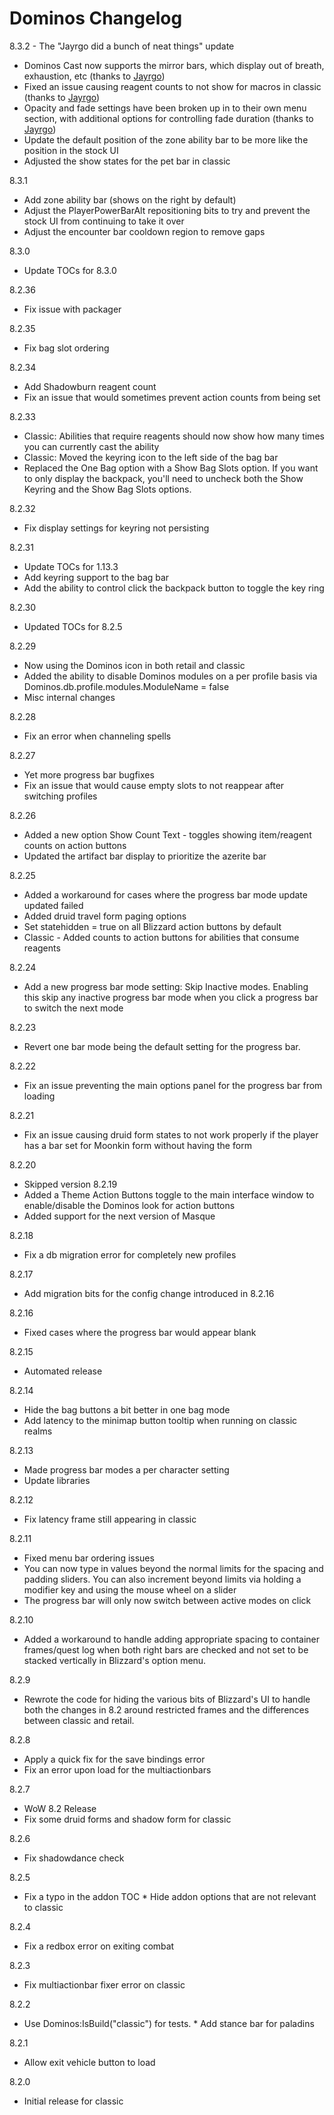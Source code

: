 # Dominos Changelog

8.3.2 - The "Jayrgo did a bunch of neat things" update
* Dominos Cast now supports the mirror bars, which display out of breath, exhaustion, etc (thanks to [Jayrgo](https://github.com/Jayrgo))
* Fixed an issue causing reagent counts to not show for macros in classic (thanks to [Jayrgo](https://github.com/Jayrgo))
* Opacity and fade settings have been broken up in to their own menu section, with additional options for controlling fade duration (thanks to [Jayrgo](https://github.com/Jayrgo))
* Update the default position of the zone ability bar to be more like the position in the stock UI
* Adjusted the show states for the pet bar in classic

8.3.1

* Add zone ability bar (shows on the right by default)
* Adjust the PlayerPowerBarAlt repositioning bits to try and prevent the stock UI from continuing to take it over
* Adjust the encounter bar cooldown region to remove gaps

8.3.0

* Update TOCs for 8.3.0

8.2.36

* Fix issue with packager

8.2.35

* Fix bag slot ordering

8.2.34

* Add Shadowburn reagent count
* Fix an issue that would sometimes prevent action counts from being set

8.2.33

* Classic: Abilities that require reagents should now show how many times you can currently cast the ability
* Classic: Moved the keyring icon to the left side of the bag bar
* Replaced the One Bag option with a Show Bag Slots option. If you want to only display the backpack, you'll need to uncheck both the Show Keyring and the Show Bag Slots options.

8.2.32

* Fix display settings for keyring not persisting

8.2.31

* Update TOCs for 1.13.3
* Add keyring support to the bag bar
* Add the ability to control click the backpack button to toggle the key ring

8.2.30

* Updated TOCs for 8.2.5

8.2.29

* Now using the Dominos icon in both retail and classic
* Added the ability to disable Dominos modules on a per profile basis via Dominos.db.profile.modules.ModuleName = false
* Misc internal changes

8.2.28

* Fix an error when channeling spells

8.2.27

* Yet more progress bar bugfixes
* Fix an issue that would cause empty slots to not reappear after switching profiles

8.2.26

* Added a new option Show Count Text - toggles showing item/reagent counts on action buttons
* Updated the artifact bar display to prioritize the azerite bar

8.2.25

* Added a workaround for cases where the progress bar mode update updated failed
* Added druid travel form paging options
* Set statehidden = true on all Blizzard action buttons by default
* Classic - Added counts to action buttons for abilities that consume reagents

8.2.24

* Add a new progress bar mode setting: Skip Inactive modes. Enabling this skip any inactive progress bar mode when you
click a progress bar to switch the next mode

8.2.23

* Revert one bar mode being the default setting for the progress bar.

8.2.22

* Fix an issue preventing the main options panel for the progress bar from loading

8.2.21

* Fix an issue causing druid form states to not work properly if the player has a bar set for Moonkin form without having the form

8.2.20

* Skipped version 8.2.19
* Added a Theme Action Buttons toggle to the main interface window to enable/disable the Dominos look for action buttons
* Added support for the next version of Masque

8.2.18

* Fix a db migration error for completely new profiles

8.2.17

* Add migration bits for the config change introduced in 8.2.16

8.2.16

* Fixed cases where the progress bar would appear blank

8.2.15

* Automated release

8.2.14

* Hide the bag buttons a bit better in one bag mode
* Add latency to the minimap button tooltip when running on classic realms

8.2.13

* Made progress bar modes a per character setting
* Update libraries

8.2.12

* Fix latency frame still appearing in classic

8.2.11

* Fixed menu bar ordering issues
* You can now type in values beyond the normal limits for the spacing and padding sliders. You can also increment beyond limits via holding a modifier key and using the mouse wheel on a slider
* The progress bar will only now switch between active modes on click

8.2.10

* Added a workaround to handle adding appropriate spacing to container frames/quest log when both right bars are checked and not set to be stacked vertically in Blizzard's option menu.

8.2.9

* Rewrote the code for hiding the various bits of Blizzard's UI to handle both the changes in 8.2 around restricted frames and the differences between classic and retail.

8.2.8

* Apply a quick fix for the save bindings error
* Fix an error upon load for the multiactionbars

8.2.7

* WoW 8.2 Release
* Fix some druid forms and shadow form for classic

8.2.6

* Fix shadowdance check

8.2.5

* Fix a typo in the addon TOC * Hide addon options that are not relevant to classic

8.2.4

* Fix a redbox error on exiting combat

8.2.3

* Fix multiactionbar fixer error on classic

8.2.2

* Use Dominos:IsBuild("classic") for tests. * Add stance bar for paladins

8.2.1

* Allow exit vehicle button to load

8.2.0

* Initial release for classic

